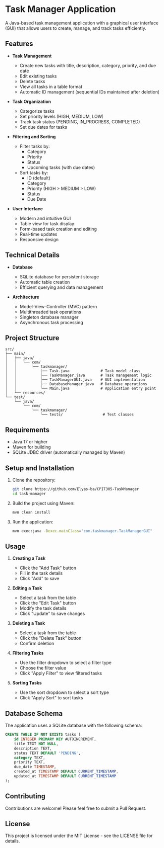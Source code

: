 # Task Manager Application

A Java-based task management application with a graphical user interface (GUI) that allows users to create, manage, and track tasks efficiently.

## Features

- **Task Management**
  - Create new tasks with title, description, category, priority, and due date
  - Edit existing tasks
  - Delete tasks
  - View all tasks in a table format
  - Automatic ID management (sequential IDs maintained after deletion)

- **Task Organization**
  - Categorize tasks
  - Set priority levels (HIGH, MEDIUM, LOW)
  - Track task status (PENDING, IN_PROGRESS, COMPLETED)
  - Set due dates for tasks

- **Filtering and Sorting**
  - Filter tasks by:
    - Category
    - Priority
    - Status
    - Upcoming tasks (with due dates)
  - Sort tasks by:
    - ID (default)
    - Category
    - Priority (HIGH > MEDIUM > LOW)
    - Status
    - Due Date

- **User Interface**
  - Modern and intuitive GUI
  - Table view for task display
  - Form-based task creation and editing
  - Real-time updates
  - Responsive design

## Technical Details

- **Database**
  - SQLite database for persistent storage
  - Automatic table creation
  - Efficient querying and data management

- **Architecture**
  - Model-View-Controller (MVC) pattern
  - Multithreaded task operations
  - Singleton database manager
  - Asynchronous task processing

## Project Structure

```
src/
├── main/
│   ├── java/
│   │   └── com/
│   │       └── taskmanager/
│   │           ├── Task.java              # Task model class
│   │           ├── TaskManager.java       # Task management logic
│   │           ├── TaskManagerGUI.java    # GUI implementation
│   │           ├── DatabaseManager.java   # Database operations
│   │           └── Main.java              # Application entry point
│   └── resources/
└── test/
    └── java/
        └── com/
            └── taskmanager/
                └── tests/                  # Test classes
```

## Requirements

- Java 17 or higher
- Maven for building
- SQLite JDBC driver (automatically managed by Maven)

## Setup and Installation

1. Clone the repository:
   ```bash
   git clone https://github.com/Elyas-ba/CPIT305-TaskManager
   cd task-manager
   ```

2. Build the project using Maven:
   ```bash
   mvn clean install
   ```

3. Run the application:
   ```bash
   mvn exec:java -Dexec.mainClass="com.taskmanager.TaskManagerGUI"
   ```

## Usage

1. **Creating a Task**
   - Click the "Add Task" button
   - Fill in the task details
   - Click "Add" to save

2. **Editing a Task**
   - Select a task from the table
   - Click the "Edit Task" button
   - Modify the task details
   - Click "Update" to save changes

3. **Deleting a Task**
   - Select a task from the table
   - Click the "Delete Task" button
   - Confirm deletion

4. **Filtering Tasks**
   - Use the filter dropdown to select a filter type
   - Choose the filter value
   - Click "Apply Filter" to view filtered tasks

5. **Sorting Tasks**
   - Use the sort dropdown to select a sort type
   - Click "Apply Sort" to sort tasks

## Database Schema

The application uses a SQLite database with the following schema:

```sql
CREATE TABLE IF NOT EXISTS tasks (
    id INTEGER PRIMARY KEY AUTOINCREMENT,
    title TEXT NOT NULL,
    description TEXT,
    status TEXT DEFAULT 'PENDING',
    category TEXT,
    priority TEXT,
    due_date TIMESTAMP,
    created_at TIMESTAMP DEFAULT CURRENT_TIMESTAMP,
    updated_at TIMESTAMP DEFAULT CURRENT_TIMESTAMP
);
```

## Contributing

Contributions are welcome! Please feel free to submit a Pull Request.

## License

This project is licensed under the MIT License - see the LICENSE file for details. 
